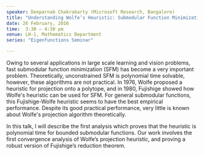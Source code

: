 ```yaml
---
speaker: Deeparnab Chakrabarty (Microsoft Research, Bangalore)
title: "Understanding Wolfe’s Heuristic: Submodular Function Minimization and Projection onto Polytopes"
date: 26 February, 2016
time:  3:30 – 4:30 pm
venue: LH-1, Mathematics Department
series: "Eigenfunctions Seminar"

---
```


Owing to several applications in large scale learning and vision 
problems, fast submodular function minimization (SFM) has become a very 
important problem. Theoretically, unconstrained SFM is polynomial time 
solvable, however, these algorithms are not practical. In 1976, Wolfe proposed 
a heuristic for projection onto a polytope, and in 1980, Fujishige showed how 
Wolfe's heuristic can be used for SFM. For general submodular functions, this 
Fujishige-Wolfe heuristic seems to have the best empirical performance. Despite 
its good practical performance, very little is known about Wolfe's projection 
algorithm theoretically.

In this talk, I will describe the first analysis which proves that the 
heuristic is polynomial time for bounded submodular functions. Our work 
involves the first convergence analysis of Wolfe’s projection heuristic, and 
proving a robust version of Fujishige’s reduction theorem.
